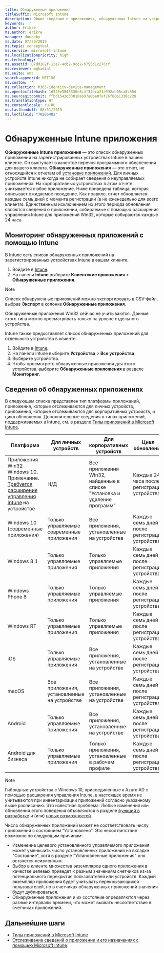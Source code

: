 ```yaml
---
title: Обнаруженные приложения
titleSuffix: Microsoft Intune
description: Общие сведения о приложениях, обнаруженных Intune на устройстве.
keywords: ''
author: Erikre
ms.author: erikre
manager: dougeby
ms.date: 07/26/2019
ms.topic: conceptual
ms.service: microsoft-intune
ms.localizationpriority: high
ms.technology: ''
ms.assetid: 07dd262f-13e7-4cb2-9cc2-b755d1c276cf
ms.reviewer: mghadial
ms.suite: ems
search.appverid: MET150
ms.custom: ''
ms.collection: M365-identity-device-management
ms.openlocfilehash: 1d545e5848330e8c4f34eca21a992ad05ca8c85d
ms.sourcegitcommit: ffbd1542d33810ab97a0be8faf26f8061328c228
ms.translationtype: HT
ms.contentlocale: ru-RU
ms.lasthandoff: 08/31/2019
ms.locfileid: "70206402"
---
```

# <a name="intune-discovered-apps"></a>Обнаруженные Intune приложения

**Обнаруженные Intune приложения** — это список обнаруженных приложений на зарегистрированных устройствах Intune в вашем клиенте. Он выступает в качестве перечня программного обеспечения для вашего клиента. **Обнаруженные приложения** — это отчет, не относящийся к отчетам об [установке приложений](apps-monitor.md). Для личных устройств Intune никогда не собирает сведения о неуправляемых приложениях. На корпоративных устройствах в этом отчете учитывается любое приложение. Ниже приведена таблица, которая описывает ожидаемое поведение. Как правило, отчет обновляется каждые семь дней с момента регистрации (а не еженедельно для всего клиента). Единственным исключением из этого периода обновления являются сведения о приложении, собираемые с помощью расширения управления Intune для приложений Win32, которые собираются каждые 24 часа.

## <a name="monitor-discovered-apps-with-intune"></a>Мониторинг обнаруженных приложений с помощью Intune

В Intune есть список обнаруженных приложений на зарегистрированных устройствах Intune в вашем клиенте.

1. Войдите в [Intune](https://go.microsoft.com/fwlink/?linkid=2090973).
2. На панели **Intune** выберите **Клиентские приложения** > **Обнаруженные приложения**.

>[!NOTE]
>Список обнаруженных приложений можно экспортировать в CSV-файл, выбрав **Экспорт** в колонке **Обнаруженные приложения**.
>
>Обнаруженные приложения Win32 сейчас не учитываются. Данные этого типа можно просматривать только на уровне отдельного устройства.

Intune также предоставляет список обнаруженных приложений для отдельного устройства в клиенте. 

1. Войдите в [Intune](https://go.microsoft.com/fwlink/?linkid=2090973).
2. На панели Intune выберите **Устройства** > **Все устройства**.
3. Выберите устройство.
4. Чтобы просмотреть обнаруженные приложения для этого устройства, выберите **Обнаруженные приложения** в разделе **Мониторинг**. 

## <a name="details-of-discovered-apps"></a>Сведения об обнаруженных приложениях

В следующем списке представлен тип платформы приложений, приложения, которые отслеживаются для личных устройств, приложения, которые отслеживаются для корпоративных устройств, и цикл обновления. Дополнительные сведения о типах приложений, поддерживаемых в Intune, см. в разделе [Типы приложений в Microsoft Intune](apps-add.md#app-types-in-microsoft-intune).

| Платформа | Для личных устройств | Для корпоративных устройств | Цикл обновления |
|------------------------------------------------------------------------|----------------------------------|--------------------------------------------------|---------------------------------------|
| Приложения Win32 Windows 10. Примечание. [Требуется расширение управления Intune](intune-management-extension.md) на устройстве | Н/Д | Все приложения Win32, найденные в списке "Установка и удаление программ" | Каждые 24 часа после регистрации устройства |
| Windows 10 (современные приложения) | Только управляемые современные приложения | Все приложения, установленные на устройстве | Каждые семь дней после регистрации устройства |
| Windows 8.1 | Только управляемые приложения | Только управляемые приложения | Каждые семь дней после регистрации устройства |
| Windows Phone 8 | Только управляемые приложения | Только управляемые приложения | Каждые семь дней после регистрации устройства |
| Windows RT | Только управляемые приложения | Только управляемые приложения | Каждые семь дней после регистрации устройства |
| iOS | Только управляемые приложения | Все приложения, установленные на устройстве | Каждые семь дней после регистрации устройства |
| macOS | Все приложения, установленные на устройстве | Все приложения, установленные на устройстве | Каждые семь дней после регистрации устройства |
| Android | Только управляемые приложения | Все приложения, установленные на устройстве | Каждые семь дней после регистрации устройства |
| Android для бизнеса | Только управляемые приложения | Только приложения, установленные в рабочем профиле | Каждые семь дней после регистрации устройства |

> [!NOTE]
>Гибридные устройства с Windows 10, присоединенные к Azure AD с помощью расширения управления Intune, в настоящее время не учитываются при инвентаризации приложений согласно указанному выше расписанию. Это известная проблема. Любые изменения или обновления этого поведения объявляются в разделе [функций в разработке](in-development.md) и (или) [новых возможностей](whats-new.md).

Число обнаруженных приложений может не соответствовать числу приложений с состоянием "Установлено". Это несоответствие возможно по следующим причинам:
- Изменение целевого установленного управляемого приложения может уменьшить число установленных приложений на вкладке "Состояние", хотя в разделе "Установленные приложения" оно останется неизменным.
- Выбор в клиенте множества экземпляров одного приложения в качестве целевых приведет к разным значениям счетчиков из-за потенциального перекрытия пользователей или устройств. Каждый экземпляр приложения будет учитывать перекрывающихся пользователей, но в счетчиках обнаруженных приложений значения будут дублироваться.
- Обнаруженные приложения и их состояние определяются через разные интервалы времени, что может вызвать несоответствие в счетчиках приложений.

## <a name="next-steps"></a>Дальнейшие шаги

- [Типы приложений в Microsoft Intune](apps-add.md#app-types-in-microsoft-intune)
- [Отслеживание сведений о приложении и его назначениях с помощью Microsoft Intune](apps-monitor.md)
